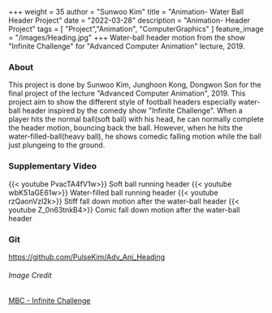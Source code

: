 +++
weight = 35
author = "Sunwoo Kim"
title = "Animation- Water Ball Header Project"
date = "2022-03-28"
description = "Animation- Header Project"
tags = [
    "Project","Animation", "ComputerGraphics"
]
feature_image = "/images/Heading.jpg"
+++
Water-ball header motion from the show "Infinite Challenge" for "Advanced Computer Animation" lecture, 2019.
<!--more-->

### About
This project is done by Sunwoo Kim, Junghoon Kong, Dongwon Son for the final project of the lecture "Advanced Computer Animation", 2019. This project aim to show the different style of football headers especially water-ball header inspired by the comedy show "Infinite Challenge". When a player hits the normal ball(soft ball) with his head, he can normally complete the header motion, bouncing back the ball. However, when he hits the water-filled-ball(heavy ball), he shows comedic falling motion while the ball just plungeing to the ground.  

### Supplementary Video

{{< youtube PvacTA4fV1w>}}
Soft ball running header
{{< youtube wbK51aGE61w>}}
Water-filled ball running header
{{< youtube rzQaonVzl2k>}}
Stiff fall down motion after the water-ball header
{{< youtube Z_0n63tnkB4>}}
Comic fall down motion after the water-ball header

### Git
https://github.com/PulseKim/Adv_Ani_Heading

###### Image Credit
[MBC - Infinite Challenge](https://www.youtube.com/watch?v=f7rn_2-r5Hg&ab_channel=MBCentertainment)